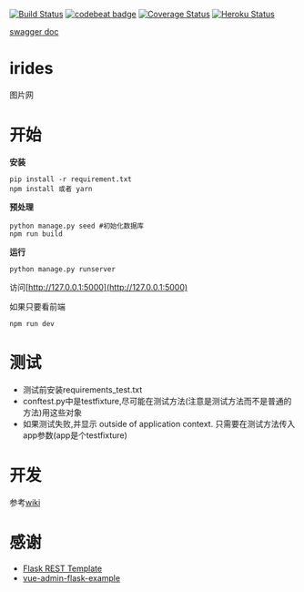 [![Build Status](https://travis-ci.org/eightHundreds/irides.svg?branch=master)](https://travis-ci.org/eightHundreds/irides)
[![codebeat badge](https://codebeat.co/badges/d536af42-3a52-4dc8-9a13-4465112bed24)](https://codebeat.co/projects/github-com-eighthundreds-irides-master)
[![Coverage Status](https://coveralls.io/repos/github/eightHundreds/irides/badge.svg?branch=master)](https://coveralls.io/github/eightHundreds/irides?branch=master)
[![Heroku Status](https://heroku-badge.herokuapp.com/?app=irides&root=/alive)](https://irides.herokuapp.com)


[swagger doc](http://petstore.swagger.io/?url=https://irides.herokuapp.com/api/swagger.json)

# irides

图片网

# 开始

**安装**

```
pip install -r requirement.txt
npm install 或者 yarn
```

**预处理**

```
python manage.py seed #初始化数据库
npm run build
```

**运行**

```
python manage.py runserver
```
访问[http://127.0.0.1:5000](http://127.0.0.1:5000)

如果只要看前端
```
npm run dev
```

# 测试

- 测试前安装requirements_test.txt
- conftest.py中是testfixture,尽可能在测试方法(注意是测试方法而不是普通的方法)用这些对象
- 如果测试失败,并显示 outside of application context. 只需要在测试方法传入app参数(app是个testfixture)

# 开发

参考[wiki](https://github.com/eightHundreds/irides/wiki/开发)

# 感谢

- [Flask REST Template](https://github.com/alexandre/flask-rest-template)
- [vue-admin-flask-example](https://github.com/bay1/vue-admin-flask-example)
